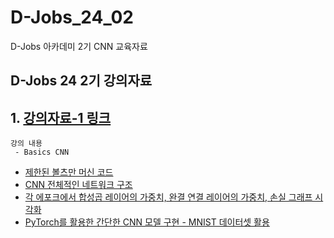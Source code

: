# D-Jobs_24_02
D-Jobs 아카데미 2기 CNN 교육자료

## D-Jobs 24 2기 강의자료 

## 1. [강의자료-1 링크](https://github.com/KangHoyong/D-Jobs_24_02/blob/main/%EA%B0%95%EC%9D%98%EC%9E%90%EB%A3%8C/CNN/CNN_%EA%B5%90%EC%9C%A1%EC%9E%90%EB%A3%8C.pdf)

    강의 내용 
     - Basics CNN

* [제한된 볼츠만 머신 코드](https://github.com/KangHoyong/D-Jobs_24_02/blob/main/%EC%8B%A4%EC%8A%B5%EC%9E%90%EB%A3%8C/CNN/practiceMeterials01.py)
* [CNN 전체적인 네트워크 구조](https://github.com/KangHoyong/D-Jobs_24_02/blob/main/%EC%8B%A4%EC%8A%B5%EC%9E%90%EB%A3%8C/CNN/practiceMeterials02.py)
* [각 에포크에서 합성곱 레이어의 가중치, 완결 연결 레이어의 가중치, 손실 그래프 시각화](https://github.com/KangHoyong/D-Jobs_24_02/blob/main/%EC%8B%A4%EC%8A%B5%EC%9E%90%EB%A3%8C/CNN/practiceMeterials03.py)
* [PyTorch를 활용한 간단한 CNN 모델 구현 - MNIST 데이터셋 활용](https://github.com/KangHoyong/D-Jobs_24_02/blob/main/%EC%8B%A4%EC%8A%B5%EC%9E%90%EB%A3%8C/CNN/practiceMeterials04.py)



